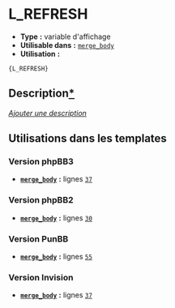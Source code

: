 # L_REFRESH
* __Type__ __:__ variable d'affichage
* __Utilisable dans__ __:__ [`merge_body`](../tpl/merge_body.md#readme)
* __Utilisation__ __:__

```smarty
{L_REFRESH}
```

## Description[*](https://fa-tvars.appspot.com/var/L_REFRESH)
[*Ajouter une description*](https://fa-tvars.appspot.com/var/L_REFRESH)

## Utilisations dans les templates

### Version phpBB3
* __[`merge_body`](../tpl/merge_body.md#readme)__ __:__ lignes [`37`](../src/prosilver/merge_body.tpl#L37)

### Version phpBB2
* __[`merge_body`](../tpl/merge_body.md#readme)__ __:__ lignes [`30`](../src/subsilver/merge_body.tpl#L30)

### Version PunBB
* __[`merge_body`](../tpl/merge_body.md#readme)__ __:__ lignes [`55`](../src/punbb/merge_body.tpl#L55)

### Version Invision
* __[`merge_body`](../tpl/merge_body.md#readme)__ __:__ lignes [`37`](../src/invision/merge_body.tpl#L37)

